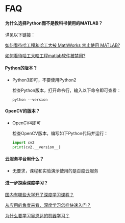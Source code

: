 # FAQ

#### 为什么选择Python而不是教科书使用的MATLAB？

详见以下链接：

[如何看待哈工程和哈工大被 MathWorks 禁止使用 MATLAB?](https://www.zhihu.com/question/400623076)

[如何看待哈工大哈工程matlab软件被禁用?](https://www.zhihu.com/question/400706864)

#### Python的版本？

- Python3即可，不要使用Python2

  检查Python版本，打开命令行，输入以下命令即可查看：

  ```shell
  python --version
  ```

#### OpenCV的版本？

- OpenCV4即可

  检查OpenCV版本，编写如下Python代码并运行：

  ```python
  import cv2
  print(cv2.__version__)
  ```

#### 云服务平台用什么？

- 无要求，课程和实验演示使用的是百度云服务

#### 进一步探索深度学习？

[国内有哪些大学开了深度学习课程？](https://www.zhihu.com/question/266504144)

[从应用的角度来看，深度学习怎样快速入门？](https://www.zhihu.com/question/343407265)

[为什么要学习吴恩达的机器学习？](https://www.zhihu.com/question/27282507)